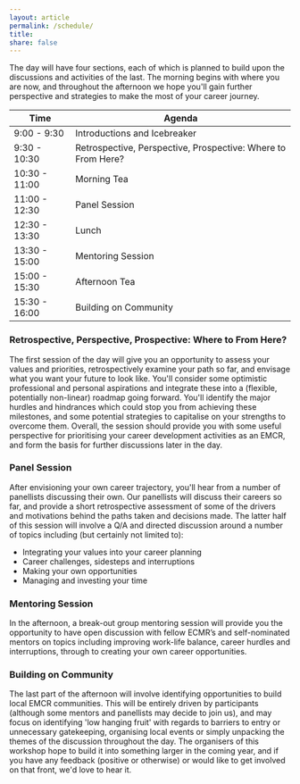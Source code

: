 ```yaml
---
layout: article
permalink: /schedule/
title:
share: false
---
```


The day will have four sections, each of which is planned to build upon the discussions and activities of the last. The morning begins with where you are now, and throughout the afternoon we hope you'll gain further perspective and strategies to make the most of your career journey.

| Time | Agenda |
| ---- | ------ |
|  9:00 -  9:30 | Introductions and Icebreaker |
|  9:30 - 10:30 | Retrospective, Perspective, Prospective: Where to From Here? |
| 10:30 - 11:00 | Morning Tea |
| 11:00 - 12:30 | Panel Session |
| 12:30 - 13:30 | Lunch |
| 13:30 - 15:00 | Mentoring Session |
| 15:00 - 15:30 | Afternoon Tea |
| 15:30 - 16:00 | Building on Community |

### Retrospective, Perspective, Prospective: Where to From Here?

The first session of the day will give you an opportunity to assess your values and priorities, retrospectively examine your path so far, and envisage what you want your future to look like. You'll consider some optimistic professional and personal aspirations and integrate these into a (flexible, potentially non-linear) roadmap going forward. You'll identify the major hurdles and hindrances which could stop you from achieving these milestones, and some potential strategies to capitalise on your strengths to overcome them. Overall, the session should provide you with some useful perspective for prioritising your career development activities as an EMCR, and form the basis for further discussions later in the day.

### Panel Session

After envisioning your own career trajectory, you'll hear from a number of panellists discussing their own. Our panellists will discuss their careers so far, and provide a short retrospective assessment of some of the drivers and motivations behind the paths taken and decisions made. The latter half of this session will involve a Q/A and directed discussion around a number of topics including (but certainly not limited to):

* Integrating your values into your career planning
* Career challenges, sidesteps and interruptions
* Making your own opportunities
* Managing and investing your time

### Mentoring Session

In the afternoon, a break-out group mentoring session will provide you the opportunity to have open discussion with fellow ECMR’s and self-nominated mentors on topics including improving work-life balance, career hurdles and interruptions, through to creating your own career opportunities.

### Building on Community

The last part of the afternoon will involve identifying opportunities to build local EMCR communities. This will be entirely driven by participants (although some mentors and panellists may decide to join us), and may focus on identifying 'low hanging fruit' with regards to barriers to entry or unnecessary gatekeeping, organising local events or simply unpacking the themes of the discussion throughout the day. The organisers of this workshop hope to build it into something larger in the coming year, and if you have any feedback (positive or otherwise) or would like to get involved on that front, we'd love to hear it.


